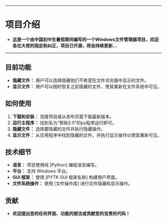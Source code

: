 ----
# 项目介绍

- **这是一个由中国初中生暑假期间编写的一个Windows文件管理器项目，欢迎各位大佬的指定和纠正，项目已开源，将会持续更新...**
----

## 目前功能

- **隐藏文件：** 用户可以选择隐藏他们不希望在文件浏览器中显示的文件。
- **显示文件：** 用户可以随时恢复之前隐藏的文件，使其重新在文件系统中可见。

## 如何使用

1. **下载和安装：** 克隆项目或从发布页面下载最新版本。
2. **运行主程序：** 找到名为"帮助2.0"的py程序运行即可。
3. **隐藏文件：** 选择要隐藏的文件并执行隐藏操作。
4. **显示文件：** 从应用程序中找到隐藏的文件，并执行显示操作以使其重新可见。

## 技术细节

- **语言：** 项目使用纯 [Python] 编程语言编写。
- **平台：** 支持 Windows 平台。
- **GUI 框架：** 使用 [PYTK GUI 框架名称] 构建用户界面。
- **文件系统操作：** 使用 [文件操作库] 进行文件隐藏和显示操作。

## 贡献

- **欢迎提出您的任何界面、功能的想法或贡献您的宝贵的代码！**
